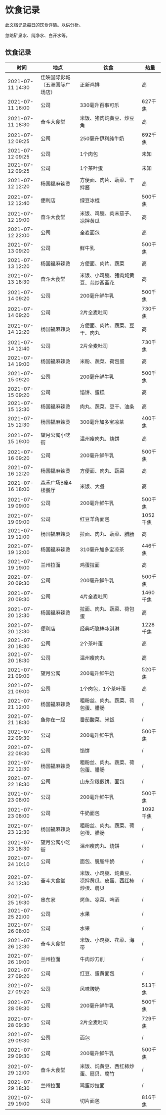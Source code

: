 # 饮食记录

此文档记录每日的饮食详情。以供分析。

忽略矿泉水、纯净水、白开水等。

## 饮食记录

| 时间 | 地点 | 饮食 | 热量 |
| - | - | - | - |
| 2021-07-11 14:30 | 佳映国际影城（五洲国际广场店） | 正新鸡排 | 高 |
| 2021-07-11 16:00 | 公司 | 330毫升百事可乐 | 627千焦 |
| 2021-07-11 18:30 | 奋斗大食堂 | 米饭、猪肉炖黄豆、炒豆角 | 高 |
| 2021-07-12 09:25 | 公司 | 250毫升伊利纯牛奶 | 692千焦 |
| 2021-07-12 09:25 | 公司 | 1个肉包 | 未知 |
| 2021-07-12 09:25 | 公司 | 1个茶叶蛋 | 未知 |
| 2021-07-12 12:20 | 杨国福麻辣烫 | 方便面、肉片、蔬菜、干拌酱 | 高 |
| 2021-07-12 12:40 | 便利店 | 绿豆冰棍 | 500千焦 | 否 | 是 | 否 |
| 2021-07-12 19:00 | 奋斗大食堂 | 米饭、鸡腿、肉末茄子、凉拌黄瓜 | 高 |
| 2021-07-12 22:00 | 公司 | 全麦面包 | 高 |
| 2021-07-13 09:20 | 公司 | 鲜牛乳 | 500千焦 |
| 2021-07-13 12:20 | 杨国福麻辣烫 | 方便面、肉片、蔬菜 | 高 |
| 2021-07-13 18:30 | 奋斗大食堂 | 米饭、小鸡腿、猪肉炖黄豆、蒜炒西蓝花 | 高 |
| 2021-07-14 09:20 | 公司 | 200毫升鲜牛乳 | 500千焦 |
| 2021-07-14 09:20 | 公司 | 2片全麦吐司 | 730千焦 |
| 2021-07-14 12:20 | 杨国福麻辣烫 | 方便面、肉片、蔬菜、豆干、肉丸 | 高 |
| 2021-07-14 12:40 | 公司 | 2片全麦吐司 | 730千焦 |
| 2021-07-14 19:00 | 杨国福麻辣烫 | 米粉、蔬菜、荷包蛋 | 高 |
| 2021-07-15 09:20 | 公司 | 200毫升鲜牛乳 | 500千焦 |
| 2021-07-15 09:20 | 公司 | 馅饼、蛋糕 | 高 |
| 2021-07-15 12:30 | 杨国福麻辣烫 | 肉丸、蔬菜、豆干、油条 | 高 |
| 2021-07-15 12:30 | 杨国福麻辣烫 | 300毫升加多宝凉茶 | 400千焦 |
| 2021-07-15 19:00 | 望月公寓小吃街 | 温州瘦肉丸、烧饼 | 高 |
| 2021-07-16 09:20 | 公司 | 200毫升鲜牛乳 | 500千焦 |
| 2021-07-16 12:20 | 杨国福麻辣烫 | 方便面、肉丸、蔬菜 | 高 |
| 2021-07-16 18:00 | 森禾广场B座4楼餐厅 | 米饭、大餐 | 高 |
| 2021-07-19 09:00 | 公司 | 200毫升鲜牛乳 | 500千焦 |
| 2021-07-19 09:00 | 公司 | 红豆羊角面包 | 1052千焦 |
| 2021-07-19 12:00 | 杨国福麻辣烫 | 拉面、肉丸、蔬菜、腊肠 | 高 |
| 2021-07-19 12:00 | 杨国福麻辣烫 | 310毫升加多宝凉茶 | 446千焦 |
| 2021-07-19 19:00 | 兰州拉面 | 鸡蛋拉面 | 高 |
| 2021-07-20 09:30 | 公司 | 200毫升鲜牛乳 | 500千焦 |
| 2021-07-20 09:30 | 公司 | 4片全麦吐司 | 1460千焦 |
| 2021-07-20 12:30 | 杨国福麻辣烫 | 拉面、肉丸、蔬菜、荷包蛋 | 高 |
| 2021-07-20 12:30 | 便利店 | 经典巧脆棒冰淇淋 | 1228千焦 |
| 2021-07-20 18:30 | 公司 | 2个茶叶蛋 | 高 |
| 2021-07-20 18:30 | 公司 | 温州瘦肉丸 | 高 |
| 2021-07-21 09:00 | 望月公寓 | 200毫升鲜牛奶 | 520千焦 |
| 2021-07-21 09:00 | 公司 | 1个肉包，1个茶叶蛋 | 高 |
| 2021-07-21 12:00 | 杨国福麻辣烫 | 粗粉丝、肉丸、蔬菜、荷包蛋、腊肠 | / |
| 2021-07-21 18:30 | 鱼你在一起 | 番茄酸菜、米饭 | / |
| 2021-07-22 09:30 | 公司 | 200毫升鲜牛乳 | 500千焦 |
| 2021-07-22 09:30 | 公司 | 馅饼 | / |
| 2021-07-22 12:30 | 杨国福麻辣烫 | 粗粉丝、肉丸、蔬菜、荷包蛋、腊肠 | / |
| 2021-07-22 18:30 | 公司 | 山东杂粮煎饼、面包 | / |
| 2021-07-23 08:00 | 公司 | 200毫升鲜牛乳 | 500千焦 |
| 2021-07-23 08:00 | 公司 | 牛奶面包 | 1092千焦 |
| 2021-07-23 12:30 | 杨国福麻辣烫 | 粗粉丝、肉丸、蔬菜、荷包蛋、腊肠 | / |
| 2021-07-23 18:30 | 望月公寓小吃街 | 温州瘦肉丸、烧饼 | / |
| 2021-07-24 10:10 | 公司 | 面包、脱脂牛奶 | / |
| 2021-07-24 12:30 | 奋斗大食堂 | 米饭、小鸡腿、炖黄豆、凉拌黄瓜、皮蛋、西红柿炒蛋、扇贝 | / |
| 2021-07-25 19:30 | 串东家 | 烤鱼、凉菜、啤酒 | / |
| 2021-07-25 22:00 | 公司 | 水果 | / |
| 2021-07-26 08:00 | 公司 | 水果 | / |
| 2021-07-26 12:30 | 奋斗大食堂 | 米饭、小鸡腿、花菜、海带 | / |
| 2021-07-26 19:00 | 兰州拉面 | 牛肉炒刀削 | / |
| 2021-07-27 09:20 | 公司 | 红豆、蛋黄面包 | / |
| 2021-07-27 09:20 | 公司 | 风味酸奶 | 513千焦 |
| 2021-07-28 09:30 | 公司 | 200毫升鲜牛乳 | 500千焦 |
| 2021-07-28 09:30 | 公司 | 2片全麦吐司 | 729千焦 |
| 2021-07-29 09:30 | 公司 | 面包 | / |
| 2021-07-29 09:30 | 公司 | 200毫升鲜牛乳 | 500千焦 |
| 2021-07-29 12:00 | 奋斗大食堂 | 米饭、炖黄豆、西红柿炒蛋、扇贝、腐竹 | / |
| 2021-07-29 18:30 | 兰州拉面 | 鸡蛋炒拉面 | / |
| 2021-07-29 19:00 | 公司 | 切片面包 | 816千焦 |

